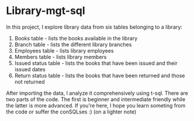 # Library-mgt-sql
In this project, I explore library data from six tables belonging to a library:
1. Books table - lists the books available in the library
2. Branch table - lists the different library branches
3. Employees table - lists library employees
4. Members table - lists library members
5. Issued status table - lists the books that have been issued and their issued dates
6. Return status table - lists the books that have been returned and those not returned

After importing the data, I analyze it comprehensively using t-sql. There are two parts of the code. The first is beginner and intermediate friendly while the latter
is more advanced. If you're here, I hope you learn someting from the code or suffer the conSQLses :) (on a lighter note)
